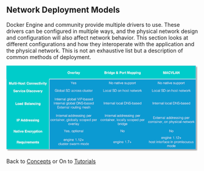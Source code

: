 ## <a name="models"></a>Network Deployment Models

Docker Engine and community provide multiple drivers to use. These drivers can be configured in multiple ways, and the physical network design and configuration will also affect network behavior. This section looks at different configurations and how they interoperate with the application and the physical network. This is not an exhaustive list but a description of common methods of deployment.

![Common Methods of Network Deployment](./img/driver-comparison.png)

Back to [Concepts](README.md)
or
On to [Tutorials](../tutorials.md)
